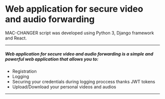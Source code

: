 # Web application for secure video and audio forwarding


MAC-CHANGER script was developed using Python 3, Django framework and React.

---
##### Web application for secure video and audio forwarding is a simple and powerful web application that allows you to:
 
* Registration 
* Logging
* Securing your credentials during logging proccess thanks JWT tokens
* Upload/Download your personal videos and audios
---


